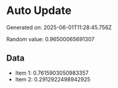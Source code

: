# Auto Update

Generated on: 2025-06-01T11:28:45.756Z

Random value: 0.96500065691307

## Data

- Item 1: 0.7615903050983357
- Item 2: 0.2912922498942925